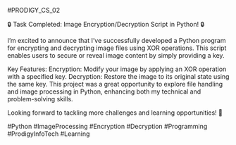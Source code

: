 
#PRODIGY_CS_02


🔒 Task Completed: Image Encryption/Decryption Script in Python! 🔒

I’m excited to announce that I’ve successfully developed a Python program for encrypting and decrypting image files using XOR operations. This script enables users to secure or reveal image content by simply providing a key.

Key Features:
Encryption: Modify your image by applying an XOR operation with a specified key.
Decryption: Restore the image to its original state using the same key.
This project was a great opportunity to explore file handling and image processing in Python, enhancing both my technical and problem-solving skills.

Looking forward to tackling more challenges and learning opportunities! 🚀

#Python #ImageProcessing #Encryption #Decryption #Programming #ProdigyInfoTech #Learning






